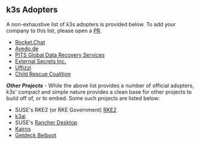 ## k3s Adopters

A non-exhaustive list of k3s adopters is provided below.  To add your company to this list, please open a [PR](https://github.com/k3s-io/k3s/pulls).

- [Rocket.Chat](https://rocket.chat)
- [Ayedo.de](https://ayedo.de/)
- [PITS Global Data Recovery Services](https://www.pitsdatarecovery.net/)
- [External Secrets Inc.](https://externalsecrets.com)
- [Uffizzi](https://www.uffizzi.com/)
- [Child Rescue Coalition](https://www.childrescuecoalition.org)

**_Other Projects_** - While the above list provides a number of official adopters, k3s' compact and simple nature provides a clean base for other projects to build off of, or to embed.  Some such projects are listed below:
 - SUSE's RKE2 (or RKE Government) [RKE2](github.com/rancher/rke2/)
 - [k3ai](https://k3ai.github.io/)
 - SUSE's [Rancher Desktop](https://rancherdesktop.io/)
 - [Kairos](https://kairos.io)
 - [Getdeck Beiboot](https://github.com/Getdeck/beiboot)
